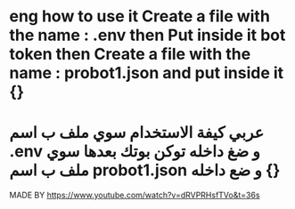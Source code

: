 eng 
how to use it 
Create a file with the name : .env 
then Put inside it bot token 
then Create a file with the name : probot1.json
and put inside it {}
============================================================
عربي 
كيفة الاستخدام
سوي ملف ب اسم .env و ضغ داخله توكن بوتك
بعدها سوي ملف ب اسم probot1.json و ضع داخله {}
============================================================
MADE BY https://www.youtube.com/watch?v=dRVPRHsfTVo&t=36s